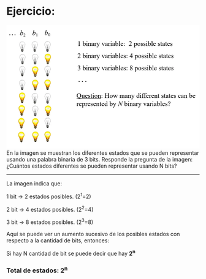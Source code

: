 # **Ejercicio:**

![IMAGEN](<Imagen ejercicio1.webp>)
En la imagen se muestran los diferentes estados que se pueden representar usando una palabra binaria de 3 bits. Responde la pregunta de la imagen: ¿Cuántos estados diferentes se pueden representar usando N bits?

---
La imagen indica que:

1 bit -> 2 estados posibles. (2<sup>1</sup>=2)

2 bit -> 4 estados posibles. (2<sup>2</sup>=4)

3 bit -> 8 estados posibles. (2<sup>3</sup>=8)

Aquí se puede ver un aumento sucesivo de los posibles estados con respecto a la cantidad de bits, entonces:

Si hay N cantidad de bit se puede decir que hay **2<sup>n</sup>**

### Total de estados: 2<sup>n</sup>